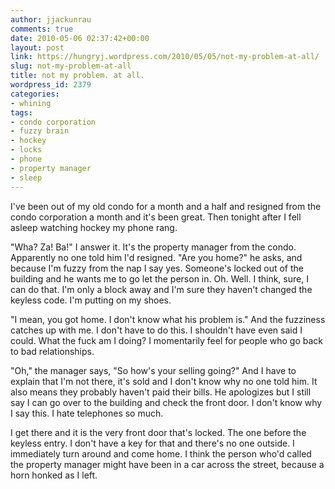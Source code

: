 ```yaml
---
author: jjackunrau
comments: true
date: 2010-05-06 02:37:42+00:00
layout: post
link: https://hungryj.wordpress.com/2010/05/05/not-my-problem-at-all/
slug: not-my-problem-at-all
title: not my problem. at all.
wordpress_id: 2379
categories:
- whining
tags:
- condo corporation
- fuzzy brain
- hockey
- locks
- phone
- property manager
- sleep
---
```


I've been out of my old condo for a month and a half and resigned from the condo corporation a month and it's been great. Then tonight after I fell asleep watching hockey my phone rang.

"Wha? Za! Ba!" I answer it. It's the property manager from the condo. Apparently no one told him I'd resigned. "Are you home?" he asks, and because I'm fuzzy from the nap I say yes. Someone's locked out of the building and he wants me to go let the person in. Oh. Well. I think, sure, I can do that. I'm only a block away and I'm sure they haven't changed the keyless code. I'm putting on my shoes.

"I mean, you got home. I don't know what his problem is." And the fuzziness catches up with me. I don't have to do this. I shouldn't have even said I could. What the fuck am I doing? I momentarily feel for people who go back to bad relationships.

"Oh," the manager says, "So how's your selling going?" And I have to explain that I'm not there, it's sold and I don't know why no one told him. It also means they probably haven't paid their bills. He apologizes but I still say I can go over to the building and check the front door. I don't know why I say this. I hate telephones so much.

I get there and it is the very front door that's locked. The one before the keyless entry. I don't have a key for that and there's no one outside. I immediately turn around and come home. I think the person who'd called the property manager might have been in a car across the street, because a horn honked as I left.
